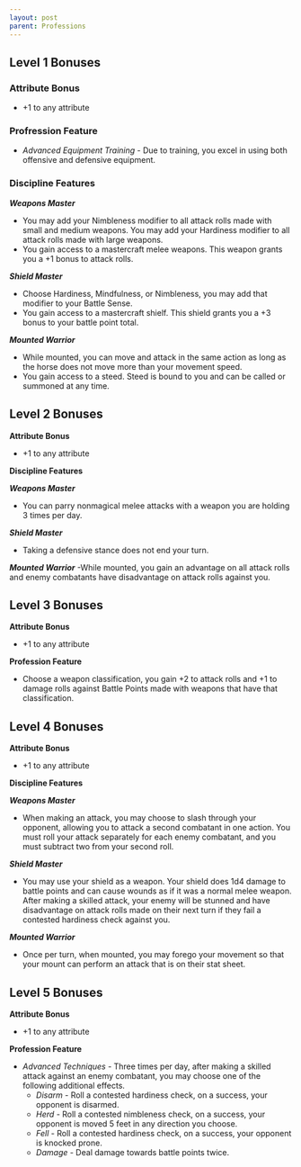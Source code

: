 ```yaml
---
layout: post
parent: Professions
---
```

## Level 1 Bonuses
### Attribute Bonus
- +1 to any attribute

### Profression Feature
- *Advanced Equipment Training* - Due to training, you excel in using both offensive and defensive equipment.

### Discipline Features

***Weapons Master***
- You may add your Nimbleness modifier to all attack rolls made with small and medium weapons. You may add your Hardiness modifier to all attack rolls made with large weapons.
- You gain access to a mastercraft melee weapons. This weapon grants you a +1 bonus to attack rolls.

***Shield Master***
- Choose Hardiness, Mindfulness, or Nimbleness, you may add that modifier to your Battle Sense.
- You gain access to a mastercraft shielf. This shield grants you a +3 bonus to your battle point total.

***Mounted Warrior***
- While mounted, you can move and attack in the same action as long as the horse does not move more than your movement speed.
- You gain access to a steed. Steed is bound to you and can be called or summoned at any time.

## Level 2 Bonuses
**Attribute Bonus**
- +1 to any attribute

**Discipline Features**

***Weapons Master***
- You can parry nonmagical melee attacks with a weapon you are holding 3 times per day.

***Shield Master***
- Taking a defensive stance does not end your turn.

***Mounted Warrior***
-While mounted, you gain an advantage on all attack rolls and enemy combatants have disadvantage on attack rolls against you.

## Level 3 Bonuses
**Attribute Bonus**
- +1 to any attribute

**Profession Feature**
- Choose a weapon classification, you gain +2 to attack rolls and +1 to damage rolls against Battle Points made with weapons that have that classification.

## Level 4 Bonuses

**Attribute Bonus**
- +1 to any attribute

**Discipline Features**

***Weapons Master***
- When making an attack, you may choose to slash through your opponent, allowing you to attack a second combatant in one action. You must roll your attack separately for each enemy combatant, and you must subtract two from your second roll.

***Shield Master***
- You may use your shield as a weapon. Your shield does 1d4 damage to battle points and can cause wounds as if it was a normal melee weapon. After making a skilled attack, your enemy will be stunned and have disadvantage on attack rolls made on their next turn if they fail a contested hardiness check against you.

***Mounted Warrior***
- Once per turn, when mounted, you may forego your movement so that your mount can perform an attack that is on their stat sheet.

## Level 5 Bonuses
**Attribute Bonus**
- +1 to any attribute

**Profession Feature**
- *Advanced Techniques* - Three times per day, after making a skilled attack against an enemy combatant, you may choose one of the following additional effects.
    - *Disarm* - Roll a contested hardiness check, on a success, your opponent is disarmed.
    - *Herd* - Roll a contested nimbleness check, on a success, your opponent is moved 5 feet in any direction you choose.
    - *Fell* - Roll a contested hardiness check, on a success, your opponent is knocked prone.
    - *Damage* - Deal damage towards battle points twice.
